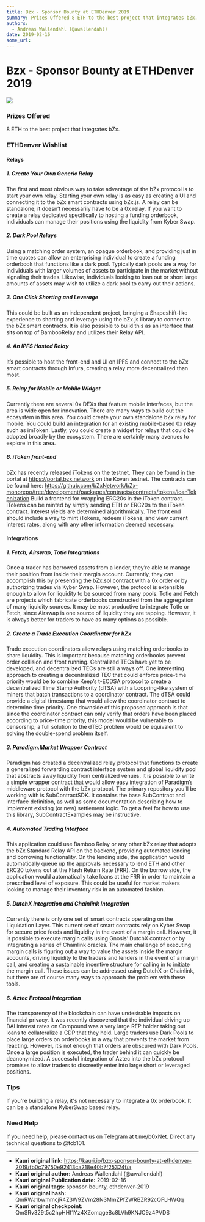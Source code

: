 ```yaml
---
title: Bzx - Sponsor Bounty at ETHDenver 2019
summary: Prizes Offered 8 ETH to the best project that integrates bZx. ETHDenver Wishlist Relays 1. Create Your Own Generic Relay The first and most obvious way to take advantage of the bZx protocol is to start your own relay. Starting your own relay is as easy as creating a UI and connecting it to the bZx smart contracts using bZx.js. A relay can be standalone; it doesn’t necessarily have to be a 0x relay. If you want to create a relay dedicated specifically to hosting a funding orderbook, individuals c
authors:
  - Andreas Wallendahl (@awallendahl)
date: 2019-02-16
some_url: 
---
```


# Bzx - Sponsor Bounty at ETHDenver 2019

![](https://ipfs.infura.io/ipfs/QmW5gzme6soqemvnsMFzfZT2AjYwTLiGfcDfPFesnGD6md)


### Prizes Offered

8 ETH to the best project that integrates bZx. 

### ETHDenver Wishlist

#### Relays

##### 1. Create Your Own Generic Relay

The first and most obvious way to take advantage of the bZx protocol is to start your own relay. Starting your own relay is as easy as creating a UI and connecting it to the bZx smart contracts using bZx.js. A relay can be standalone; it doesn’t necessarily have to be a 0x relay. If you want to create a relay dedicated specifically to hosting a funding orderbook, individuals can manage their positions using the liquidity from Kyber Swap.

##### 2. Dark Pool Relays

Using a matching order system, an opaque orderbook, and providing just in time quotes can allow an enterprising individual to create a funding orderbook that functions like a dark pool. Typically dark pools are a way for individuals with larger volumes of assets to participate in the market without signaling their trades. Likewise, individuals looking to loan out or short large amounts of assets may wish to utilize a dark pool to carry out their actions.

##### 3. One Click Shorting and Leverage

This could be built as an independent project, bringing a Shapeshift-like experience to shorting and leverage using the bZx.js library to connect to the bZx smart contracts. It is also possible to build this as an interface that sits on top of BambooRelay and utilizes their Relay API.

##### 4. An IPFS Hosted Relay

It’s possible to host the front-end and UI on IPFS and connect to the bZx smart contracts through Infura, creating a relay more decentralized than most.

##### 5. Relay for Mobile or Mobile Widget

Currently there are several 0x DEXs that feature mobile interfaces, but the area is wide open for innovation. There are many ways to build out the ecosystem in this area. You could create your own standalone bZx relay for mobile. You could build an integration for an existing mobile-based 0x relay such as imToken. Lastly, you could create a widget for relays that could be adopted broadly by the ecosystem. There are certainly many avenues to explore in this area.

##### 6. iToken front-end

bZx has recently released iTokens on the testnet. They can be found in the portal at https://portal.bzx.network on the Kovan testnet. The contracts can be found here: https://github.com/bZxNetwork/bZx-monorepo/tree/development/packages/contracts/contracts/tokens/loanTokenization Build a frontend for wrapping ERC20s in the iToken contract. iTokens can be minted by simply sending ETH or ERC20s to the iToken contract. Interest yields are determined algorithmically. The front end should include a way to mint iTokens, redeem iTokens, and view current interest rates, along with any other information deemed necessary. 

#### Integrations

##### 1. Fetch, Airswap, Totle Integrations


Once a trader has borrowed assets from a lender, they’re able to manage their position from inside their margin account. Currently, they can accomplish this by presenting the bZx.sol contract with a 0x order or by authorizing trades via Kyber Swap. However, the protocol is extensible enough to allow for liquidity to be sourced from many pools. Totle and Fetch are projects which fabricate orderbooks constructed from the aggregation of many liquidity sources. It may be most productive to integrate Totle or Fetch, since Airswap is one source of liquidity they are tapping. However, it is always better for traders to have as many options as possible.

##### 2. Create a Trade Execution Coordinator for bZx

Trade execution coordinators allow relays using matching orderbooks to share liquidity. This is important because matching orderbooks prevent order collision and front running. Centralized TECs have yet to be developed, and decentralized TECs are still a ways off. One interesting approach to creating a decentralized TEC that could enforce price-time priority would be to combine Keep’s t-ECDSA protocol to create a decentralized Time Stamp Authority (dTSA) with a Loopring-like system of miners that batch transactions to a coordinator contract. The dTSA could provide a digital timestamp that would allow the coordinator contract to determine time priority. One downside of this proposed approach is that since the coordinator contract can only verify that orders have been placed according to price-time priority, this model would be vulnerable to censorship; a full solution to the dTEC problem would be equivalent to solving the double-spend problem itself.

##### 3. Paradigm.Market Wrapper Contract

Paradigm has created a decentralized relay protocol that functions to create a generalized forwarding contract interface system and global liquidity pool that abstracts away liquidity from centralized venues. It is possible to write a simple wrapper contract that would allow easy integration of Paradigm’s middleware protocol with the bZx protocol. The primary repository you’ll be working with is SubContractSDK. It contains the base SubContract and interface definition, as well as some documentation describing how to implement existing (or new) settlement logic. To get a feel for how to use this library, SubContractExamples may be instructive.

##### 4. Automated Trading Interface

This application could use Bamboo Relay or any other bZx relay that adopts the bZx Standard Relay API on the backend, providing automated lending and borrowing functionality. On the lending side, the application would automatically queue up the approvals necessary to lend ETH and other ERC20 tokens out at the Flash Return Rate (FRR). On the borrow side, the application would automatically take loans at the FRR in order to maintain a prescribed level of exposure. This could be useful for market makers looking to manage their inventory risk in an automated fashion.

##### 5. DutchX Integration and Chainlink Integration

Currently there is only one set of smart contracts operating on the Liquidation Layer. This current set of smart contracts rely on Kyber Swap for secure price feeds and liquidity in the event of a margin call. However, it is possible to execute margin calls using Gnosis’ DutchX contract or by integrating a series of Chainlink oracles. The main challenge of executing margin calls is figuring out a way to value the assets inside the margin accounts, driving liquidity to the traders and lenders in the event of a margin call, and creating a sustainable incentive structure for calling in to initiate the margin call. These issues can be addressed using DutchX or Chainlink, but there are of course many ways to approach the problem with these tools.

##### 6. Aztec Protocol Integration

The transparency of the blockchain can have undesirable impacts on financial privacy. It was recently discovered that the individual driving up DAI interest rates on Compound was a very large REP holder taking out loans to collateralize a CDP that they held. Large traders use Dark Pools to place large orders on orderbooks in a way that prevents the market from reacting. However, it’s not enough that orders are obscured with Dark Pools. Once a large position is executed, the trader behind it can quickly be deanonymized. A successful integration of Aztec into the bZx protocol promises to allow traders to discreetly enter into large short or leveraged positions.

### Tips

If you're building a relay, it's not necessary to integrate a 0x orderbook. It can be a standalone KyberSwap based relay. 

### Need Help

If you need help, please contact us on Telegram at t.me/b0xNet. Direct any technical questions to @tcb101. 


---

- **Kauri original link:** https://kauri.io/bzx-sponsor-bounty-at-ethdenver-2019/fb0c79750e92413ca218e40b7f25324f/a
- **Kauri original author:** Andreas Wallendahl (@awallendahl)
- **Kauri original Publication date:** 2019-02-16
- **Kauri original tags:** sponsor-bounty, ethdenver-2019
- **Kauri original hash:** QmRWJ1bwmmcjR4Z3W9ZVm28N3MmZPfZWRBZR92cQFLHWQq
- **Kauri original checkpoint:** QmSRv329t5c2hpHHf1Yz4XZomqgeBc8LVh9KNJC9z4PVDS



